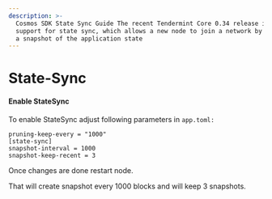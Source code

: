 ```yaml
---
description: >-
  Cosmos SDK State Sync Guide The recent Tendermint Core 0.34 release includes
  support for state sync, which allows a new node to join a network by fetching
  a snapshot of the application state
---
```


# State-Sync

#### Enable StateSync <a href="#enable-statesync" id="enable-statesync"></a>

To enable StateSync adjust following parameters in `app.toml:`

`pruning-keep-every = "1000"`\
`[state-sync]`\
`snapshot-interval = 1000`\
`snapshot-keep-recent = 3`



Once changes are done restart node.

That will create snapshot every 1000 blocks and will keep 3 snapshots.

